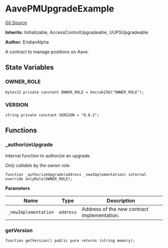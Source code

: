 # AavePMUpgradeExample
[Git Source](https://github.com/EridianAlpha/aave-position-manager/blob/ba6b1569c02e837921dd63705134a5fdb42edeb3/src/testHelperContracts/AavePMUpgradeExample.sol)

**Inherits:**
Initializable, AccessControlUpgradeable, UUPSUpgradeable

**Author:**
EridianAlpha

A contract to manage positions on Aave.


## State Variables
### OWNER_ROLE

```solidity
bytes32 private constant OWNER_ROLE = keccak256("OWNER_ROLE");
```


### VERSION

```solidity
string private constant VERSION = "0.0.2";
```


## Functions
### _authorizeUpgrade

Internal function to authorize an upgrade.

*Only callable by the owner role.*


```solidity
function _authorizeUpgrade(address _newImplementation) internal override onlyRole(OWNER_ROLE);
```
**Parameters**

|Name|Type|Description|
|----|----|-----------|
|`_newImplementation`|`address`|Address of the new contract implementation.|


### getVersion


```solidity
function getVersion() public pure returns (string memory);
```


